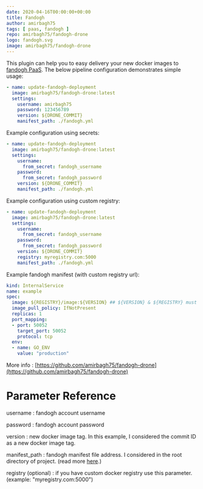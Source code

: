 ```yaml
---
date: 2020-04-16T00:00:00+00:00
title: Fandogh
author: amirbagh75
tags: [ paas, fandogh ]
repo: amirbagh75/fandogh-drone
logo: fandogh.svg
image: amirbagh75/fandogh-drone
---
```


This plugin can help you to easy delivery your new docker images to [fandogh PaaS](https://www.fandogh.cloud/). The below pipeline configuration demonstrates simple usage:

```yaml
- name: update-fandogh-deployment
  image: amirbagh75/fandogh-drone:latest
  settings:
    username: amirbagh75
    password: 123456789
    version: ${DRONE_COMMIT}
    manifest_path: ./fandogh.yml
```

Example configuration using secrets:

```yaml
- name: update-fandogh-deployment
  image: amirbagh75/fandogh-drone:latest
  settings:
    username: 
      from_secret: fandogh_username
    password: 
      from_secret: fandogh_password
    version: ${DRONE_COMMIT}
    manifest_path: ./fandogh.yml
```

Example configuration using custom registry:

```yaml
- name: update-fandogh-deployment
  image: amirbagh75/fandogh-drone:latest
  settings:
    username: 
      from_secret: fandogh_username
    password: 
      from_secret: fandogh_password
    version: ${DRONE_COMMIT}
    registry: myregistry.com:5000
    manifest_path: ./fandogh.yml
```
Example fandogh manifest (with custom registry url):

```yaml
kind: InternalService
name: example
spec:
  image: ${REGISTRY}/image:${VERSION} ## ${VERSION} & ${REGISTRY} must exist in your fandogh.yml file!
  image_pull_policy: IfNotPresent
  replicas: 1
  port_mapping:
  - port: 50052
    target_port: 50052
    protocol: tcp
  env:
  - name: GO_ENV
    value: "production"
```



More info : [https://github.com/amirbagh75/fandogh-drone](https://github.com/amirbagh75/fandogh-drone)

# Parameter Reference

username
: fandogh account username

password
: fandogh account password

version
: new docker image tag. In this example, I considered the commit ID as a new docker image tag.

manifest_path
: fandogh manifest file address. I considered in the root directory of project. (read more [here](https://docs.fandogh.cloud/docs/service-manifest.html).)

registry (optional)
: if you have custom docker registry use this parameter. (example: "myregistry.com:5000")
